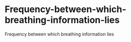 # Frequency-between-which-breathing-information-lies
Frequency between which breathing information lies
